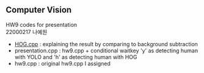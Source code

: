 ## Computer Vision
HW9 codes for presentation<br>
22000217 나예원<br>
* <a href="HOG.cpp">HOG.cpp</a> : explaining the result by comparing to background subtraction<br>
* presentation.cpp : hw9.cpp + conditional waitkey 'y' as detecting human with YOLO and 'h' as detecting human with HOG<br>
* hw9.cpp : original hw9.cpp I assigned

